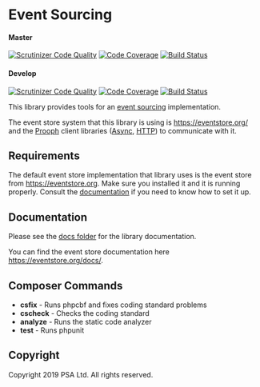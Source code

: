 # Event Sourcing

#### Master
[![Scrutinizer Code Quality](https://scrutinizer-ci.com/g/World-Architects/event-sourcing/badges/quality-score.png?b=master&s=3137e02a67d7a4d7f6cdb76ae9be0e1c49aa7b30)](https://scrutinizer-ci.com/g/World-Architects/event-sourcing/?branch=master)
[![Code Coverage](https://scrutinizer-ci.com/g/World-Architects/event-sourcing/badges/coverage.png?b=master&s=2cdf93f9ee0dbd6dd390cd6948e25702068f5bf5)](https://scrutinizer-ci.com/g/World-Architects/event-sourcing/?branch=master)
[![Build Status](https://scrutinizer-ci.com/g/World-Architects/event-sourcing/badges/build.png?b=master&s=c164216fdf37936733034610d68514350f34d792)](https://scrutinizer-ci.com/g/World-Architects/event-sourcing/?branch=master)

#### Develop
[![Scrutinizer Code Quality](https://scrutinizer-ci.com/g/World-Architects/event-sourcing/badges/quality-score.png?b=develop&s=3137e02a67d7a4d7f6cdb76ae9be0e1c49aa7b30)](https://scrutinizer-ci.com/g/World-Architects/event-sourcing/?branch=develop)
[![Code Coverage](https://scrutinizer-ci.com/g/World-Architects/event-sourcing/badges/coverage.png?b=develop&s=2cdf93f9ee0dbd6dd390cd6948e25702068f5bf5)](https://scrutinizer-ci.com/g/World-Architects/event-sourcing/?branch=develop)
[![Build Status](https://scrutinizer-ci.com/g/World-Architects/event-sourcing/badges/build.png?b=develop&s=c164216fdf37936733034610d68514350f34d792)](https://scrutinizer-ci.com/g/World-Architects/event-sourcing/?branch=develop)

This library provides tools for an [event sourcing](https://martinfowler.com/eaaDev/EventSourcing.html) implementation.

The event store system that this library is using is https://eventstore.org/ and the [Prooph](https://github.com/prooph) client libraries ([Async](https://github.com/prooph/event-store-client), [HTTP](https://github.com/prooph/event-store-http-client)) to communicate with it. 

## Requirements

The default event store implementation that library uses is the event store from https://eventstore.org. Make sure you installed it and it is running properly. Consult the [documentation](https://eventstore.org/docs/) if you need to know how to set it up.

## Documentation

Please see the [docs folder](./docs/index.md) for the library documentation.

You can find the event store documentation here https://eventstore.org/docs/.

## Composer Commands

* **csfix** - Runs phpcbf and fixes coding standard problems
* **cscheck** - Checks the coding standard
* **analyze** - Runs the static code analyzer
* **test** - Runs phpunit

## Copyright

Copyright 2019 PSA Ltd. All rights reserved.
